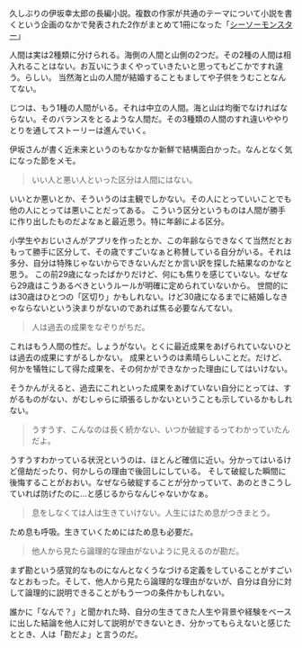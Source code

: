久しぶりの伊坂幸太郎の長編小説。複数の作家が共通のテーマについて小説を書くという企画のなかで発表された2作がまとめて1冊になった「[シーソーモンスター](https://www.amazon.co.jp/dp/412005182X)」

人間は実は2種類に分けられる。海側の人間と山側の2つだ。その2種の人間は相入れることはない。お互いにうまくやっていきたいと思ってもどこかですれ違う。らしい。
当然海と山の人間が結婚することもましてや子供をうむことなんてない。

じつは、もう1種の人間がいる。それは中立の人間。海と山は均衡でなければならない。そのバランスをとるような人間だ。その3種類の人間のすれ違いややりとりを通してストーリーは進んでいく。

伊坂さんが書く近未来というのもなかなか新鮮で結構面白かった。なんとなく気になった節をメモ。

> いい人と悪い人といった区分は人間にはない。

いいとか悪いとか、そういうのは主観でしかない。その人にとっていいことでも他の人にとっては悪いことだってある。
こういう区分というものは人間が勝手に作り出したものだよなぁと最近思う。特に年齢による区分。

小学生やおじいさんがアプリを作ったとか、この年齢ならできなくて当然だとおもって勝手に区分して、その歳ですごいなぁと称賛している自分がいる。それは多分、自分は特殊じゃないからできないんだとか言い訳を探した結果なのかなと思う。
この前29歳になったばかりだけど、何にも焦りを感じていない。なぜなら29歳はこうあるべきというルールが明確に定められていないから。
世間的には30歳はひとつの「区切り」かもしれない。けど30歳になるまでに結婚しなきゃならないという決まりがないのであれば焦る必要なんてない。

> 人は過去の成果をなぞりがちだ。

これはもう人間の性だ。しょうがない。とくに最近成果をあげられていないひとは過去の成果にすがるしかない。
成果というのは素晴らしいことだ。だけど、何かを犠牲にして得た成果を、その何かができなかった理由にしてはいけない。

そうかんがえると、過去にこれといった成果をあげていない自分にとっては、すがるものがない、がむしゃらに頑張るしかないということも示しているかもしれない。

> うすうす、こんなのは長く続かない、いつか破綻するってわかっていたんだよ。

うすうすわかっている状況というのは、ほとんど確信に近い。分かってはいるけど億劫だったり、何かしらの理由で後回しにしている。
そして破綻した瞬間に後悔することがおおい。なぜなら破綻することが分かっていて、あのときこうしていれば防げたのに…と感じるからなんじゃないかなぁ。

> 息をしなくては人は生きていけない。人生にはため息がつきまとう。

ため息も呼吸。生きていくためにはため息も必要だ。

> 他人から見たら論理的な理由がないように見えるのが勘だ。

まず勘という感覚的なものになんとなくうなづける定義をしていることがすごいなとおもった。そして、他人から見たら論理的な理由がないが、自分は自分に対して論理的に説明できることがもう一つの条件かもしれない。

誰かに「なんで？」と聞かれた時、自分の生きてきた人生や背景や経験をベースに出した結論を他人に対して説明ができないとき、分かってもらえないと感じたととき、人は「勘だよ」と言うのだ。

